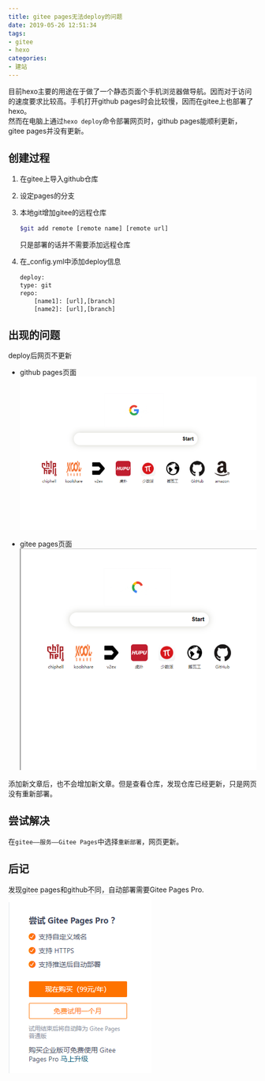 ```yaml
---
title: gitee pages无法deploy的问题
date: 2019-05-26 12:51:34
tags: 
- gitee 
- hexo
categories:
- 建站
---
```


目前hexo主要的用途在于做了一个静态页面个手机浏览器做导航。因而对于访问的速度要求比较高。手机打开github pages时会比较慢，因而在gitee上也部署了hexo。  
然而在电脑上通过`hexo deploy`命令部署网页时，github pages能顺利更新，gitee pages并没有更新。 

<!-- more -->

## 创建过程

1. 在gitee上导入github仓库
2. 设定pages的分支
3. 本地git增加gitee的远程仓库

    ```bash
    $git add remote [remote name] [remote url]
    ```

    只是部署的话并不需要添加远程仓库

4. 在_config.yml中添加deploy信息

    ```
    deploy:
    type: git
    repo:
        [name1]: [url],[branch]
        [name2]: [url],[branch]
    ```

## 出现的问题

deploy后网页不更新

- github pages页面  
![github pages](../images/github.png)

- gitee pages页面  
![gitee pages](../images/gitee.png)

添加新文章后，也不会增加新文章。但是查看仓库，发现仓库已经更新，只是网页没有重新部署。

## 尝试解决

在`gitee——服务——Gitee Pages`中选择`重新部署`，网页更新。

## 后记

发现gitee pages和github不同，自动部署需要Gitee Pages Pro.
![gitee pages pro](../images/gitee_pages_pro.png)
